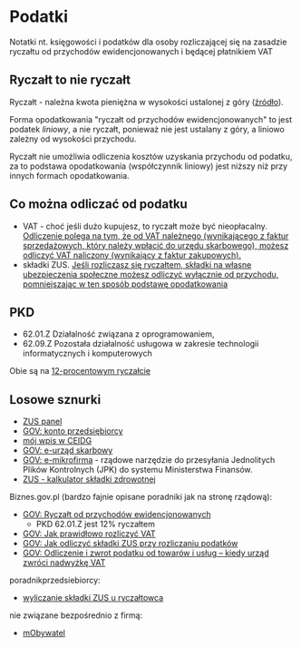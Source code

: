 # Podatki

Notatki nt. księgowości i podatków dla osoby
rozliczającej się na zasadzie ryczałtu od przychodów ewidencjonowanych
i będącej płatnikiem VAT

## Ryczałt to nie ryczałt

Ryczałt - należna kwota pieniężna w wysokości ustalonej z góry ([źródło](https://pl.wikipedia.org/wiki/Rycza%C5%82t)).

Forma opodatkowania "ryczałt od przychodów ewidencjonowanych"
to jest podatek *liniowy*, a nie ryczałt, ponieważ nie jest ustalany z góry,
a liniowo zależny od wysokości przychodu.

Ryczałt nie umożliwia odliczenia kosztów uzyskania przychodu
od podatku, za to podstawa opodatkowania (współczynnik liniowy)
jest niższy niż przy innych formach opodatkowania.

## Co można odliczać od podatku

* VAT - choć jeśli dużo kupujesz, to ryczałt może być nieopłacalny.
[Odliczenie polega na tym, że od VAT należnego (wynikającego z faktur sprzedażowych, który należy wpłacić do urzędu skarbowego), możesz odliczyć VAT naliczony (wynikający z faktur zakupowych).](https://www.biznes.gov.pl/pl/portal/00249)
* składki ZUS. [Jeśli rozliczasz się ryczałtem, składki na własne ubezpieczenia społeczne możesz odliczyć wyłącznie od przychodu, pomniejszając w ten sposób podstawę opodatkowania]((https://www.biznes.gov.pl/pl/portal/00230))

## PKD

* 62.01.Z Działalność związana z oprogramowaniem, 
* 62.09.Z Pozostała działalność usługowa w zakresie technologii informatycznych i komputerowych

Obie są na [12-procentowym ryczałcie](https://www.biznes.gov.pl/pl/portal/00263)




## Losowe sznurki

* [ZUS panel](https://www.zus.pl/portal/obszar-ogolny.npi)
* [GOV: konto przedsiębiorcy](https://konto.biznes.gov.pl/pl/moje-konto)
* [mój wpis w CEIDG](https://aplikacja.ceidg.gov.pl/ceidg/ceidg.public.ui/SearchDetails.aspx?Id=a406039c-5bc7-4569-8e17-a3c22761cdd1)
* [GOV: e-urząd skarbowy](https://urzadskarbowy.gov.pl/)
* [GOV: e-mikrofirma](https://e-mikrofirma.mf.gov.pl/) - rządowe narzędzie do
przesyłania Jednolitych Plików Kontrolnych (JPK) do systemu Ministerstwa Finansów.
* [ZUS - kalkulator składki zdrowotnej](https://www.zus.pl/firmy/przedsiebiorco-przeczytaj-wazne/kalkulator-skladki-zdrowotnej)

Biznes.gov.pl (bardzo fajnie opisane poradniki jak na stronę rządową):

* [GOV: Ryczałt od przychodów ewidencjonowanych](https://www.biznes.gov.pl/pl/portal/00263)
    * PKD 62.01.Z jest 12% ryczałtem
* [GOV: Jak prawidłowo rozliczyć VAT](https://www.biznes.gov.pl/pl/portal/00232)
* [GOV: Jak odliczyć składki ZUS przy rozliczaniu podatków](https://www.biznes.gov.pl/pl/portal/00230)
* [GOV: Odliczenie i zwrot podatku od towarów i usług – kiedy urząd zwróci nadwyżkę VAT](https://www.biznes.gov.pl/pl/portal/00249)

poradnikprzedsiebiorcy:

* [wyliczanie składki ZUS u ryczałtowca](https://poradnikprzedsiebiorcy.pl/-wyliczenie-skladki-zdrowotnej-u-ryczaltowca)


nie związane bezpośrednio z firmą:

* [mObywatel](https://www.mobywatel.gov.pl/)